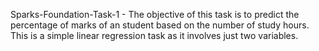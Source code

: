  Sparks-Foundation-Task-1 -
 The objective of this task is to predict the percentage of marks of an student based on the number of study hours. This is a simple linear regression task as it involves just two variables.
